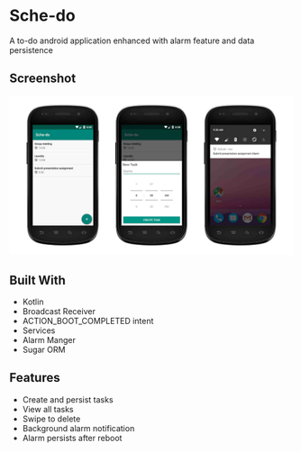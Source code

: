 # Sche-do
A to-do android application enhanced with alarm feature and data persistence

## Screenshot
![screenshot](./screenshot/screenshot.jpg)

## Built With
* Kotlin
* Broadcast Receiver
* ACTION_BOOT_COMPLETED intent
* Services
* Alarm Manger
* Sugar ORM

## Features
* Create and persist tasks
* View all tasks
* Swipe to delete
* Background alarm notification
* Alarm persists after reboot
